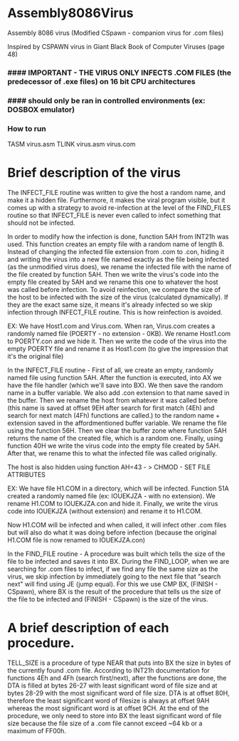 # Assembly8086Virus
Assembly 8086 virus (Modified CSpawn - companion virus for .com files)

Inspired by CSPAWN virus in Giant Black Book of Computer Viruses (page 48)

### #### IMPORTANT - THE VIRUS ONLY INFECTS .COM FILES (the predecessor of .exe files) on 16 bit CPU architectures  
### ####              should only be ran in controlled environments (ex: DOSBOX emulator)

### How to run
TASM virus.asm
TLINK virus.asm
virus.com

# Brief description of the virus


The INFECT_FILE routine was written to give the host a random name, and make it a hidden file. Furthermore, it makes the viral program visible, but it comes up with a strategy to avoid re-infection at the level of the FIND_FILES routine so that INFECT_FILE is never even called to infect something that should not be infected.

In order to modify how the infection is done, function 5AH from INT21h was used. This function creates an empty file with a random name of length 8. Instead of changing the infected file extension from .com to .con, hiding it and writing the virus into a new file named exactly as the file being infected (as the unmodified virus does), we rename the infected file with the name of the file created by function 5AH. Then we write the virus's code into the empty file created by 5AH and we rename this one to whatever the host was called before infection. To avoid reinfection, we compare the size of the host to be infected with the size of the virus (calculated dynamically). If they are the exact same size, it means it's already infected so we skip infection through INFECT_FILE routine. This is how reinfection is avoided.

EX: We have Host1.com and Virus.com. When ran, Virus.com creates a randomly named file (POERTY - no extension - 0KB). We rename Host1.com to POERTY.con and we hide it. Then we write the code of the virus into the empty POERTY file and rename it as Host1.com (to give the impression that it's the original file)

In the INFECT_FILE routine - First of all, we create an empty, randomly named file using function 5AH. After the function is executed, into AX we have the file handler (which we'll save into BX). We then save the random name in a buffer variable. We also add .con extension to that name saved in the buffer. Then we rename the host from whatever it was called before (this name is saved at offset 9EH after search for first match (4Eh) and search for next match (4Fh) functions are called.) to the random name + extension saved in the affordmentioned buffer variable. We rename the file using the function 56H. Then we clear the buffer zone where function 5AH returns the name of the created file, which is a random one. Finally, using function 40H we write the virus code into the empty file created by 5AH. After that, we rename this to what the infected file was called originally.

The host is also hidden using function AH=43 - > CHMOD - SET FILE ATTRIBUTES

EX: We have file H1.COM in a directory, which will be infected. Function 51A created a randomly named file (ex: IOUEKJZA - with no extension). We rename H1.COM to IOUEKJZA.con and hide it. Finally, we write the virus code into IOUEKJZA (without extension) and rename it to H1.COM.

Now H1.COM will be infected and when called, it will infect other .com files but will also do what it was doing before infection (because the original H1.COM file is now renamed to IOUEKJZA.con)

In the FIND_FILE routine - A procedure was built which tells the size of the file to be infected and saves it into BX. During the FIND_LOOP, when we are searching for .com files to infect, if we find any file the same size as the virus, we skip infection by immediately going to the next file that "search next" will find using JE (jump equal). For this we use CMP BX, (FINISH - CSpawn), where BX is the result of the procedure that tells us the size of the file to be infected and (FINISH - CSpawn) is the size of the virus.

# A brief description of each procedure.

TELL_SIZE is a procedure of type NEAR that puts into BX the size in bytes of the currently found .com file. According to INT21h documentation for functions 4Eh and 4Fh (search first/next), after the functions are done, the DTA is filled at bytes 26-27 with least significant word of file size and at bytes 28-29 with the most significant word of file size. DTA is at offset 80H, therefore the least significant word of filesize is always at offset 9AH whereas the most significant word is at offset 9CH. At the end of the procedure, we only need to store into BX the least significant word of file size because the file size of a .com file cannot exceed ~64 kb or a maximum of FF00h.
